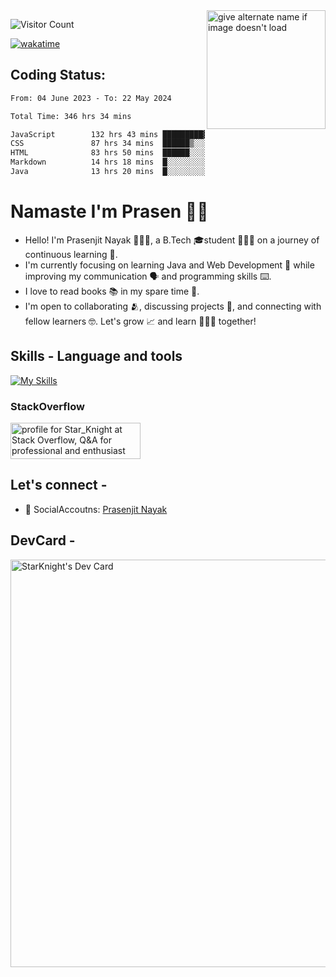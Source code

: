 <img src="https://github.com/StarKnightt/StarKnightt/assets/92244026/88aa0fff-389b-4d45-9724-6f6e8a58526c" alt="give alternate name if image doesn't load" align="right" width="190">
<div>

![Visitor Count](https://profile-counter.glitch.me/StarKnightt/count.svg)




[![wakatime](https://wakatime.com/badge/user/d27d27da-dc32-4c1b-a703-f654f4050105.svg)](https://wakatime.com/@d27d27da-dc32-4c1b-a703-f654f405010)



</div>  

## Coding Status: 
<!--START_SECTION:waka-->

```txt
From: 04 June 2023 - To: 22 May 2024

Total Time: 346 hrs 34 mins

JavaScript        132 hrs 43 mins █████████▓░░░░░░░░░░░░░░░   38.19 %
CSS               87 hrs 34 mins  ██████▒░░░░░░░░░░░░░░░░░░   25.20 %
HTML              83 hrs 50 mins  ██████░░░░░░░░░░░░░░░░░░░   24.12 %
Markdown          14 hrs 18 mins  █░░░░░░░░░░░░░░░░░░░░░░░░   04.12 %
Java              13 hrs 20 mins  █░░░░░░░░░░░░░░░░░░░░░░░░   03.84 %
```

<!--END_SECTION:waka-->

# Namaste I'm Prasen 🙏🏻
- Hello! I'm Prasenjit Nayak 👨🏻‍💻, a B.Tech 🎓student 👨🏻‍🎓 on a journey of continuous learning 📑.
- I'm currently focusing on learning Java and Web Development 🍵 while improving my communication 🗣️ and programming skills ⌨️. 
- I love to read books 📚 in my spare time 🪹.
- I'm open to collaborating 🫂, discussing projects 📒, and connecting with fellow learners 🤓. Let's grow 📈 and learn 🙎🏻‍♂️ together!

## Skills - Language and tools
[![My Skills](https://skillicons.dev/icons?i=react,html,css,javascript,nodejs,expressjs,mongo,tailwind,pug,git,github,vscode,linux,discord&theme=light)](https://skillicons.dev)
<!--social stats -->

### StackOverflow
<a href="https://stackoverflow.com/users/22008549/star-knight"><img src="https://stackoverflow.com/users/flair/22008549.png" width="208" height="58" alt="profile for Star_Knight at Stack Overflow, Q&amp;A for professional and enthusiast programmers" title="profile for Star_Knight at Stack Overflow, Q&amp;A for professional and enthusiast programmers"></a>


## Let's connect -
- 💼 SocialAccoutns: [Prasenjit Nayak](https://www.biodrop.io/StarKnightt)


## DevCard -

<a href="https://app.daily.dev/star_knight___"><img src="https://api.daily.dev/devcards/v2/JeHPFXkQbNoEEkkHQxG3Q.png?type=wide&r=d71" width="652" alt="StarKnight's Dev Card"/></a>
<!-- End of the README files :) --!>
